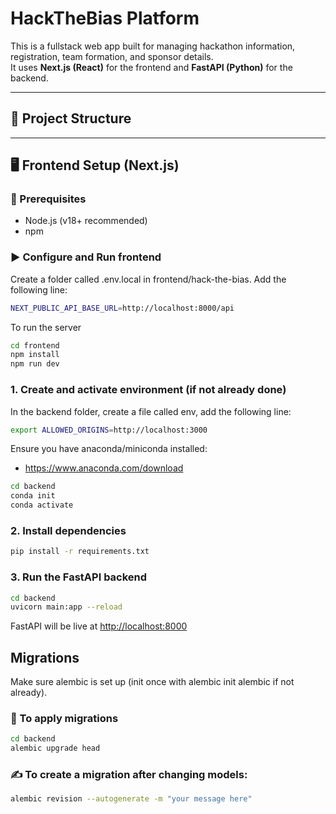 # HackTheBias Platform

This is a fullstack web app built for managing hackathon information, registration, team formation, and sponsor details.  
It uses **Next.js (React)** for the frontend and **FastAPI (Python)** for the backend.

---

## 🧱 Project Structure

---

## 🖥️ Frontend Setup (Next.js)

### 🔧 Prerequisites

- Node.js (v18+ recommended)
- npm

### ▶️ Configure and Run frontend

Create a folder called .env.local in frontend/hack-the-bias. Add the following line:

```bash
NEXT_PUBLIC_API_BASE_URL=http://localhost:8000/api
```

To run the server

```bash
cd frontend
npm install
npm run dev
```

### 1. Create and activate environment (if not already done)

In the backend folder, create a file called env, add the following line:

```bash
export ALLOWED_ORIGINS=http://localhost:3000
```

Ensure you have anaconda/miniconda installed:

- <https://www.anaconda.com/download>

```bash
cd backend
conda init
conda activate
```

### 2. Install dependencies

```bash
pip install -r requirements.txt
```

### 3. Run the FastAPI backend

```bash
cd backend
uvicorn main:app --reload
```

FastAPI will be live at <http://localhost:8000>

## Migrations

Make sure alembic is set up (init once with alembic init alembic if not already).

### 🔄 To apply migrations

```bash
cd backend
alembic upgrade head
```

### ✍️ To create a migration after changing models:

```bash
alembic revision --autogenerate -m "your message here"
```
